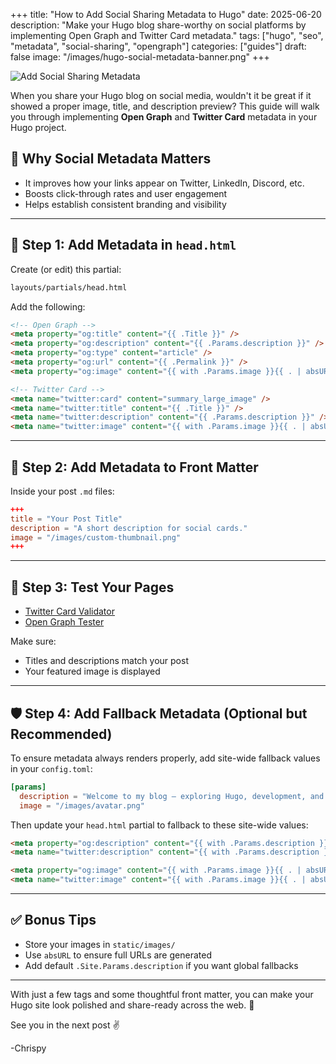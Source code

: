 +++
title: "How to Add Social Sharing Metadata to Hugo"
date: 2025-06-20
description: "Make your Hugo blog share-worthy on social platforms by implementing Open Graph and Twitter Card metadata." 
tags: ["hugo", "seo", "metadata", "social-sharing", "opengraph"] 
categories: ["guides"] 
draft: false 
image: "/images/hugo-social-metadata-banner.png"
+++

![Add Social Sharing Metadata](/images/hugo-social-metadata-banner.png)


When you share your Hugo blog on social media, wouldn't it be great if it showed a proper image, title, and description preview? This guide will walk you through implementing **Open Graph** and **Twitter Card** metadata in your Hugo project.

## 🧠 Why Social Metadata Matters

- It improves how your links appear on Twitter, LinkedIn, Discord, etc.
- Boosts click-through rates and user engagement
- Helps establish consistent branding and visibility

---

## 🧩 Step 1: Add Metadata in `head.html`

Create (or edit) this partial:

```bash
layouts/partials/head.html
```

Add the following:

```html
<!-- Open Graph -->
<meta property="og:title" content="{{ .Title }}" />
<meta property="og:description" content="{{ .Params.description }}" />
<meta property="og:type" content="article" />
<meta property="og:url" content="{{ .Permalink }}" />
<meta property="og:image" content="{{ with .Params.image }}{{ . | absURL }}{{ else }}https://chrispy.me/images/avatar.png{{ end }}" />

<!-- Twitter Card -->
<meta name="twitter:card" content="summary_large_image" />
<meta name="twitter:title" content="{{ .Title }}" />
<meta name="twitter:description" content="{{ .Params.description }}" />
<meta name="twitter:image" content="{{ with .Params.image }}{{ . | absURL }}{{ else }}https://chrispy.me/images/avatar.png{{ end }}" />
```

---

## 🧾 Step 2: Add Metadata to Front Matter

Inside your post `.md` files:

```toml
+++
title = "Your Post Title"
description = "A short description for social cards."
image = "/images/custom-thumbnail.png"
+++
```

---

## 🧪 Step 3: Test Your Pages

- [Twitter Card Validator](https://cards-dev.twitter.com/validator)
- [Open Graph Tester](https://www.opengraph.xyz/)

Make sure:

- Titles and descriptions match your post
- Your featured image is displayed

---

## 🛡️ Step 4: Add Fallback Metadata (Optional but Recommended)

To ensure metadata always renders properly, add site-wide fallback values in your `config.toml`:

```toml
[params]
  description = "Welcome to my blog — exploring Hugo, development, and digital craftsmanship."
  image = "/images/avatar.png"
```

Then update your `head.html` partial to fallback to these site-wide values:

```html
<meta property="og:description" content="{{ with .Params.description }}{{ . }}{{ else }}{{ .Site.Params.description }}{{ end }}" />
<meta name="twitter:description" content="{{ with .Params.description }}{{ . }}{{ else }}{{ .Site.Params.description }}{{ end }}" />

<meta property="og:image" content="{{ with .Params.image }}{{ . | absURL }}{{ else }}{{ .Site.Params.image | absURL }}{{ end }}" />
<meta name="twitter:image" content="{{ with .Params.image }}{{ . | absURL }}{{ else }}{{ .Site.Params.image | absURL }}{{ end }}" />
```

---

## ✅ Bonus Tips

- Store your images in `static/images/`
- Use `absURL` to ensure full URLs are generated
- Add default `.Site.Params.description` if you want global fallbacks

---

With just a few tags and some thoughtful front matter, you can make your Hugo site look polished and share-ready across the web. 🎉

See you in the next post ✌️

-Chrispy
